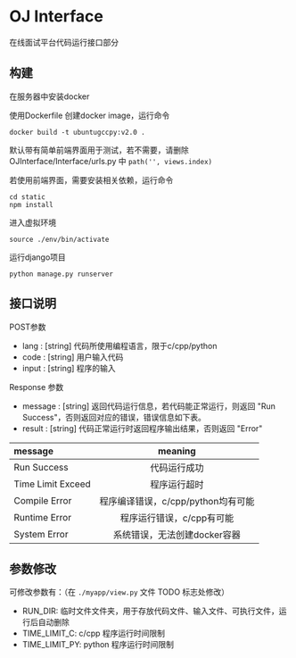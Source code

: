 # OJ Interface

在线面试平台代码运行接口部分

## 构建

在服务器中安装docker

使用Dockerfile 创建docker image，运行命令

    docker build -t ubuntugccpy:v2.0 .

默认带有简单前端界面用于测试，若不需要，请删除OJInterface/Interface/urls.py 中 `path('', views.index)`

若使用前端界面，需要安装相关依赖，运行命令

    cd static
    npm install

进入虚拟环境

    source ./env/bin/activate

运行django项目

    python manage.py runserver


## 接口说明

POST参数

- lang : [string] 代码所使用编程语言，限于c/cpp/python
- code : [string] 用户输入代码
- input : [string] 程序的输入

Response 参数

- message : [string] 返回代码运行信息，若代码能正常运行，则返回 "Run Success"，否则返回对应的错误，错误信息如下表。
- result : [string] 代码正常运行时返回程序输出结果，否则返回 "Error"

| message           |              meaning               |
| :---------------- | :--------------------------------: |
| Run Success       |            代码运行成功            |
| Time Limit Exceed |            程序运行超时            |
| Compile Error     | 程序编译错误，c/cpp/python均有可能 |
| Runtime Error     |     程序运行错误，c/cpp有可能      |
| System Error      |    系统错误，无法创建docker容器    |

## 参数修改

可修改参数有：（在 `./myapp/view.py` 文件 TODO 标志处修改）

- RUN_DIR: 临时文件文件夹，用于存放代码文件、输入文件、可执行文件，运行后自动删除
- TIME_LIMIT_C: c/cpp 程序运行时间限制
- TIME_LIMIT_PY: python 程序运行时间限制
